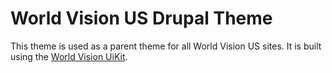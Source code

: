 World Vision US Drupal Theme
============================

This theme is used as a parent theme for all World Vision US sites. It is built using the [World Vision UiKit](http://wvus-ibu.github.io/wvus.uikit).